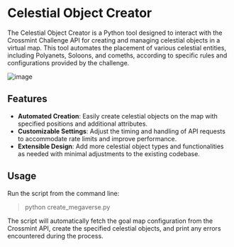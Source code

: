 # Celestial Object Creator

The Celestial Object Creator is a Python tool designed to interact with the Crossmint Challenge API for creating and managing celestial objects in a virtual map. This tool automates the placement of various celestial entities, including Polyanets, Soloons, and comeths, according to specific rules and configurations provided by the challenge.

![image](https://github.com/Nathaniel-Nirmal/Crossmint-Megaverse/assets/142919730/2a3cd7b9-d02e-45f7-a6f0-1ffecfd650bc)

## Features

- **Automated Creation**: Easily create celestial objects on the map with specified positions and additional attributes.
- **Customizable Settings**: Adjust the timing and handling of API requests to accommodate rate limits and improve performance.
- **Extensible Design**: Add more celestial object types and functionalities as needed with minimal adjustments to the existing codebase.

## Usage

Run the script from the command line:

> python create_megaverse.py

The script will automatically fetch the goal map configuration from the Crossmint API, create the specified celestial objects, and print any errors encountered during the process.

